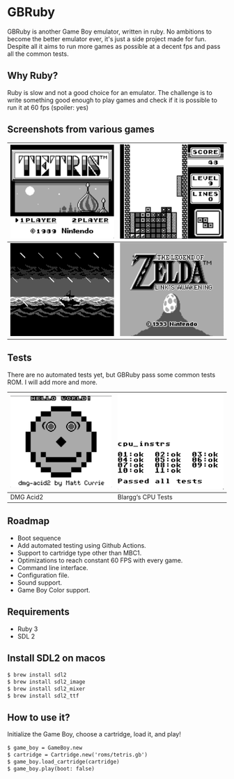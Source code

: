 # GBRuby

GBRuby is another Game Boy emulator, written in ruby.
No ambitions to become the better emulator ever, it's just a side project made for fun.
Despite all it aims to run more games as possible at a decent fps and pass all the common tests.

## Why Ruby?

Ruby is slow and not a good choice for an emulator.
The challenge is to write something good enough to play games and check if it is possible to run it at 60 fps (spoiler: yes)

## Screenshots from various games

| ![ Tetris ](screenshots/tetris.png) | ![ Tetris ](screenshots/tetris2.png)  |
|--------------------------------------------|--------------------------------|
| ![ Zelda ](screenshots/zelda.png)   | ![ Zelda ](screenshots/zelda2.png)    |

## Tests

There are no automated tests yet, but GBRuby pass some common tests ROM. I will add more and more.

| ![ DMG Acid 2 ](screenshots/dmg-acid2.png) | ![ Blargg‘s CPU Tests ](screenshots/cpu_instr.png)  |
|--------------------------------------------|-----------------------------------------------------|
| DMG Acid2                                  | Blargg‘s CPU Tests                                  |

## Roadmap

- Boot sequence
- Add automated testing using Github Actions.
- Support to cartridge type other than MBC1.
- Optimizations to reach constant 60 FPS with every game.
- Command line interface.
- Configuration file.
- Sound support.
- Game Boy Color support.

## Requirements

- Ruby 3
- SDL 2

## Install SDL2 on macos

    $ brew install sdl2
    $ brew install sdl2_image
    $ brew install sdl2_mixer
    $ brew install sdl2_ttf

## How to use it?

Initialize the Game Boy, choose a cartridge, load it, and play!

    $ game_boy = GameBoy.new
    $ cartridge = Cartridge.new('roms/tetris.gb')
    $ game_boy.load_cartridge(cartridge)
    $ game_boy.play(boot: false)
